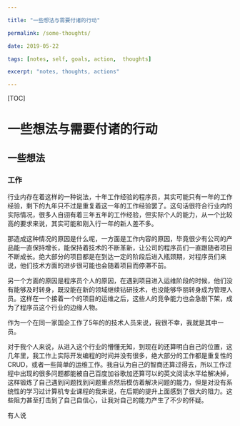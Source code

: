```yaml
---

title: "一些想法与需要付诸的行动"

permalink: /some-thoughts/

date: 2019-05-22

tags: [notes, self, goals, action,  thoughts]

excerpt: "notes, thoughts, actions"

---
```


[TOC]

# 一些想法与需要付诸的行动

## 一些想法

### 工作

行业内存在着这样的一种说法，十年工作经验的程序员，其实可能只有一年的工作经验，剩下的九年只不过是重复着这一年的工作经验罢了。这句话很符合行业内的实际情况，很多人自诩有着三年五年的工作经验，但实际个人的能力，从一个比较高的要求来说，其实可能和刚入行一年的新人差不多。

那造成这种情况的原因是什么呢，一方面是工作内容的原因，毕竟很少有公司的产品能一直保持增长，能保持着技术的不断革新，让公司的程序员们一直跟随者项目不断成长。绝大部分的项目都是在到达一定的阶段后进入瓶颈期，对程序员们来说，他们技术方面的进步很可能也会随着项目而停滞不前。

另一个方面的原因是程序员个人的原因，在遇到项目进入运维阶段的时候，他们没有能够及时转身，既没能在新的领域继续钻研技术，也没能够华丽转身成为管理人员。这样在一个接着一个的项目的运维之后，这些人的竞争能力也会急剧下架，成为了程序员这个行业的边缘人物。

作为一个在同一家国企工作了5年的的技术人员来说，我很不幸，我就是其中一员。

对于我个人来说，从进入这个行业的懵懂无知，到现在的还算明白自己的位置，这几年里，我工作上实际开发编程的时间并没有很多，绝大部分的工作都是重复性的CRUD，或者一些简单的运维工作。我自认为自己的智商还算过得去，所以工作过程中出现的很多问题都能被自己百度加谷歌加还算可以的英文阅读水平给解决掉，这样锻炼了自己遇到问题找到问题重点然后模仿着解决问题的能力，但是对没有系统性的学习过计算机专业课程的我来说，在后期的提升上面感到了很大的阻力。这些阻力甚至打击到了自己自信心，让我对自己的能力产生了不少的怀疑。

有人说





